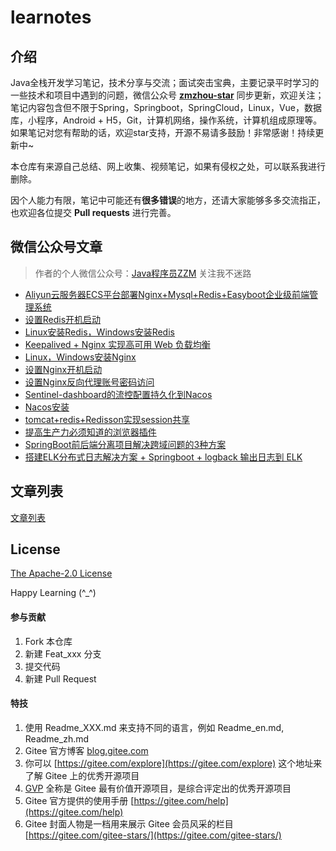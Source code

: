 # learnotes

## 介绍
Java全栈开发学习笔记，技术分享与交流；面试突击宝典，主要记录平时学习的一些技术和项目中遇到的问题，微信公众号 [**zmzhou-star**](https://gitee.com/zmzhou-star/learnotes/raw/master/docs/wechat-zmzhou-star.png) 同步更新，欢迎关注；笔记内容包含但不限于Spring，Springboot，SpringCloud，Linux，Vue，数据库，小程序，Android + H5，Git，计算机网络，操作系统，计算机组成原理等。如果笔记对您有帮助的话，欢迎star支持，开源不易请多鼓励！非常感谢！持续更新中~

本仓库有来源自己总结、网上收集、视频笔记，如果有侵权之处，可以联系我进行删除。

因个人能力有限，笔记中可能还有**很多错误**的地方，还请大家能够多多交流指正，也欢迎各位提交 **Pull requests** 进行完善。


## 微信公众号文章
> 作者的个人微信公众号：[Java程序员ZZM](https://gitee.com/zmzhou-star/learnotes/raw/master/docs/wechat-zmzhou-star.png) 关注我不迷路

- [Aliyun云服务器ECS平台部署Nginx+Mysql+Redis+Easyboot企业级前端管理系统](https://mp.weixin.qq.com/s/E6woXF5LaJ78a60gHaFyaw)
- [设置Redis开机启动](https://mp.weixin.qq.com/s/9DVvr-tfsnhe5EU60Ys2Uw)
- [Linux安装Redis，Windows安装Redis](https://mp.weixin.qq.com/s/wMD7JsW7nO9MNAfLoS3goQ)
- [Keepalived + Nginx 实现高可用 Web 负载均衡](https://mp.weixin.qq.com/s/mb2Dpd5iKTkvZd22YoXegQ)
- [Linux，Windows安装Nginx](https://mp.weixin.qq.com/s/x7JktQH3RIzGeRTQts7Xxg)
- [设置Nginx开机启动](https://mp.weixin.qq.com/s/EZWVZo5tTXpuUxIjEGXf_A)
- [设置Nginx反向代理账号密码访问](https://mp.weixin.qq.com/s/QXFOdhsNJfV7zAcyaq6o4A)
- [Sentinel-dashboard的流控配置持久化到Nacos](https://mp.weixin.qq.com/s/J1pBh1gpqmKqKD0qYdkclg)
- [Nacos安装](https://mp.weixin.qq.com/s/duFTZTsnR1CHfn5OUFzFuw)
- [tomcat+redis+Redisson实现session共享](https://mp.weixin.qq.com/s/KCxxRyAEusIQ3paTKw2eiw)
- [提高生产力必须知道的浏览器插件](https://mp.weixin.qq.com/s/uBIXpeM9rX3T9Pdp5-FszQ)
- [SpringBoot前后端分离项目解决跨域问题的3种方案](https://mp.weixin.qq.com/s/xzMFV9TOiYMfNRyMs5FJng)
- [搭建ELK分布式日志解决方案 + Springboot + logback 输出日志到 ELK](https://mp.weixin.qq.com/s/_RAVwDuWzSCBoqktWuKD1Q)

## 文章列表
[文章列表](_sidebar.md ':include :type=markdown')

## License
[The Apache-2.0 License](LICENSE ':ignore')

Happy Learning (^_^)

#### 参与贡献

1.  Fork 本仓库
2.  新建 Feat_xxx 分支
3.  提交代码
4.  新建 Pull Request


#### 特技

1.  使用 Readme\_XXX.md 来支持不同的语言，例如 Readme\_en.md, Readme\_zh.md
2.  Gitee 官方博客 [blog.gitee.com](https://blog.gitee.com)
3.  你可以 [https://gitee.com/explore](https://gitee.com/explore) 这个地址来了解 Gitee 上的优秀开源项目
4.  [GVP](https://gitee.com/gvp) 全称是 Gitee 最有价值开源项目，是综合评定出的优秀开源项目
5.  Gitee 官方提供的使用手册 [https://gitee.com/help](https://gitee.com/help)
6.  Gitee 封面人物是一档用来展示 Gitee 会员风采的栏目 [https://gitee.com/gitee-stars/](https://gitee.com/gitee-stars/)
